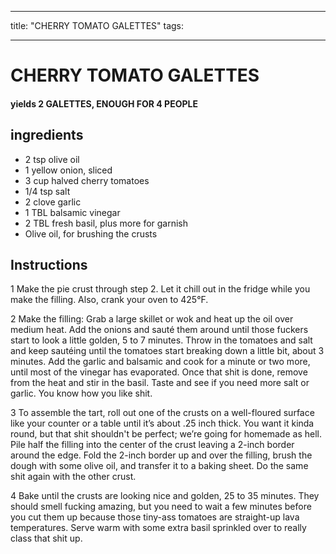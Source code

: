 
---
title: "CHERRY TOMATO GALETTES"
tags:

---
# CHERRY TOMATO GALETTES



#### yields  2 GALETTES, ENOUGH FOR 4 PEOPLE


## ingredients
* 2 tsp olive oil 
* 1 yellow onion, sliced 
* 3 cup halved cherry tomatoes 
* 1/4 tsp salt 
* 2 clove garlic 
* 1 TBL balsamic vinegar 
* 2 TBL fresh basil, plus more for garnish 
* Olive oil, for brushing the crusts 



## Instructions
1 Make the pie crust through step 2. Let it chill out in the fridge while you make the filling. Also, crank your oven to 425°F.

2 Make the filling: Grab a large skillet or wok and heat up the oil over medium heat. Add the onions and sauté them around until those fuckers start to look a little golden, 5 to 7 minutes. Throw in the tomatoes and salt and keep sautéing until the tomatoes start breaking down a little bit, about 3 minutes. Add the garlic and balsamic and cook for a minute or two more, until most of the vinegar has evaporated. Once that shit is done, remove from the heat and stir in the basil. Taste and see if you need more salt or garlic. You know how you like shit.

3 To assemble the tart, roll out one of the crusts on a well-floured surface like your counter or a table until it’s about .25 inch thick. You want it kinda round, but that shit shouldn't be perfect; we’re going for homemade as hell. Pile half the filling into the center of the crust leaving a 2-inch border around the edge. Fold the 2-inch border up and over the filling, brush the dough with some olive oil, and transfer it to a baking sheet. Do the same shit again with the other crust.

4 Bake until the crusts are looking nice and golden, 25 to 35 minutes. They should smell fucking amazing, but you need to wait a few minutes before you cut them up because those tiny-ass tomatoes are straight-up lava temperatures. Serve warm with some extra basil sprinkled over to really class that shit up.






